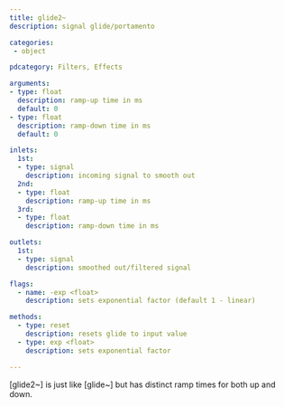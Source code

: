 ```yaml
---
title: glide2~
description: signal glide/portamento

categories:
 - object

pdcategory: Filters, Effects

arguments:
- type: float
  description: ramp-up time in ms
  default: 0
- type: float
  description: ramp-down time in ms
  default: 0

inlets:
  1st:
  - type: signal
    description: incoming signal to smooth out
  2nd:
  - type: float
    description: ramp-up time in ms
  3rd:
  - type: float
    description: ramp-down time in ms

outlets:
  1st:
  - type: signal
    description: smoothed out/filtered signal

flags:
  - name: -exp <float>
    description: sets exponential factor (default 1 - linear)

methods:
  - type: reset
    description: resets glide to input value
  - type: exp <float>
    description: sets exponential factor

---
```


[glide2~] is just like [glide~] but has distinct ramp times for both up and down.

